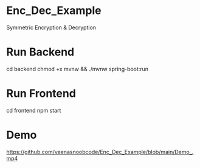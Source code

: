 # Enc_Dec_Example
Symmetric Encryption &amp; Decryption

# Run Backend
cd backend 
chmod +x mvnw && ./mvnw spring-boot:run

# Run Frontend
cd frontend
npm start

# Demo
https://github.com/veenasnoobcode/Enc_Dec_Example/blob/main/Demo_.mp4
